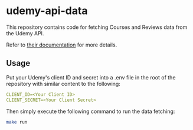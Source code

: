 # udemy-api-data

This repository contains code for fetching Courses and Reviews data from the Udemy API.

Refer to [their documentation](https://www.udemy.com/developers/affiliate/) for more details.

## Usage

Put your Udemy's client ID and secret into a .env file in the root of the repository with similar content to the following:

```yaml
CLIENT_ID=<Your Client ID>
CLIENT_SECRET=<Your Client Secret>
```

Then simply execute the following command to run the data fetching:

```bash
make run
```
